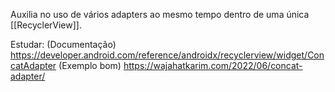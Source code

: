 Auxilia no uso de vários adapters ao mesmo tempo dentro de uma única [[RecyclerView]].

Estudar:
(Documentação) https://developer.android.com/reference/androidx/recyclerview/widget/ConcatAdapter
(Exemplo bom) https://wajahatkarim.com/2022/06/concat-adapter/